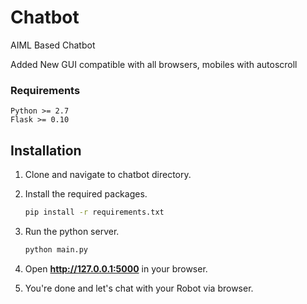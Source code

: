 # Chatbot
AIML Based Chatbot

Added New GUI compatible with all browsers, mobiles with autoscroll

### Requirements
    Python >= 2.7
    Flask >= 0.10

## Installation

1. Clone and navigate to chatbot directory.

2. Install the required packages.
    ```bash
    pip install -r requirements.txt
    ```

3. Run the python server.
    ```bash
    python main.py
    ```
4. Open **http://127.0.0.1:5000** in your browser.

5. You're done and let's chat with your Robot via browser.

